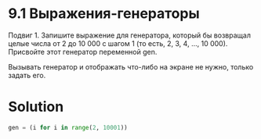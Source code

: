 # 9.1 Выражения-генераторы

Подвиг 1. Запишите выражение для генератора, который бы возвращал целые числа от 2 до 10 000 с шагом 1 (то есть, 2, 3,
4, ..., 10 000). Присвойте этот генератор переменной gen.

Вызывать генератор и отображать что-либо на экране не нужно, только задать его.

# Solution

```python
gen = (i for i in range(2, 10001))
```